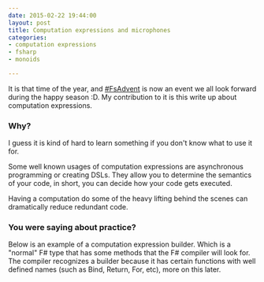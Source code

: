 ```yaml
---
date: 2015-02-22 19:44:00
layout: post
title: Computation expressions and microphones
categories:
- computation expressions
- fsharp
- monoids

---
```


It is that time of the year, and [#FsAdvent](https://sergeytihon.wordpress.com/tag/fsadvent/) is now an event we all look forward during the happy season :D. My contribution to it is this write up about computation expressions.


### Why?
I guess it is kind of hard to learn something if you don't know what to use it for.

Some well known usages of computation expressions are asynchronous programming or creating DSLs.
They allow you to determine the semantics of your code, in short, you can decide how your code gets
executed.

Having a computation do some of the heavy lifting behind the scenes can
dramatically reduce redundant code.


### You were saying about practice?

Below is an example of a computation expression builder. Which is a "normal" F# type that has some methods that the F# compiler will look for. The compiler recognizes a builder because it has certain functions with well defined names (such as Bind, Return, For, etc), more on this later.

